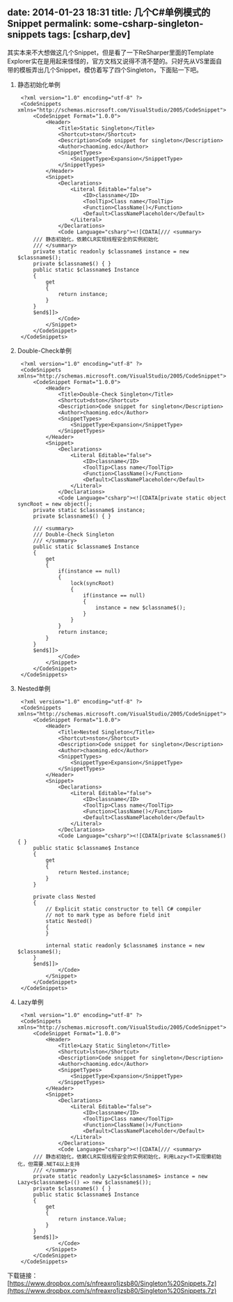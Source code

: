 date: 2014-01-23 18:31
title: 几个C#单例模式的Snippet
permalink: some-csharp-singleton-snippets
tags: [csharp,dev]
---

其实本来不大想做这几个Snippet，但是看了一下ReSharper里面的Template Explorer实在是用起来怪怪的，官方文档又说得不清不楚的。只好先从VS里面自带的模板弄出几个Snippet，模仿着写了四个Singleton，下面贴一下吧。

1. 静态初始化单例

        <?xml version="1.0" encoding="utf-8" ?>
        <CodeSnippets  xmlns="http://schemas.microsoft.com/VisualStudio/2005/CodeSnippet">
            <CodeSnippet Format="1.0.0">
                <Header>
                    <Title>Static Singleton</Title>
                    <Shortcut>ston</Shortcut>
                    <Description>Code snippet for singleton</Description>
                    <Author>chaoming.edc</Author>
                    <SnippetTypes>
                        <SnippetType>Expansion</SnippetType>
                    </SnippetTypes>
                </Header>
                <Snippet>
                    <Declarations>
                        <Literal Editable="false">
                            <ID>classname</ID>
                            <ToolTip>Class name</ToolTip>
                            <Function>ClassName()</Function>
                            <Default>ClassNamePlaceholder</Default>
                        </Literal>
                    </Declarations>
                    <Code Language="csharp"><![CDATA[/// <summary>
            /// 静态初始化，依赖CLR实现线程安全的实例初始化
            /// </summary>
            private static readonly $classname$ instance = new $classname$();
            private $classname$() { }
            public static $classname$ Instance
            {
                get
                {
                    return instance;
                }
            }
            $end$]]>
                    </Code>
                </Snippet>
            </CodeSnippet>
        </CodeSnippets>

2. Double-Check单例

        <?xml version="1.0" encoding="utf-8" ?>
        <CodeSnippets  xmlns="http://schemas.microsoft.com/VisualStudio/2005/CodeSnippet">
            <CodeSnippet Format="1.0.0">
                <Header>
                    <Title>Double-Check Singleton</Title>
                    <Shortcut>dston</Shortcut>
                    <Description>Code snippet for singleton</Description>
                    <Author>chaoming.edc</Author>
                    <SnippetTypes>
                        <SnippetType>Expansion</SnippetType>
                    </SnippetTypes>
                </Header>
                <Snippet>
                    <Declarations>
                        <Literal Editable="false">
                            <ID>classname</ID>
                            <ToolTip>Class name</ToolTip>
                            <Function>ClassName()</Function>
                            <Default>ClassNamePlaceholder</Default>
                        </Literal>
                    </Declarations>
                    <Code Language="csharp"><![CDATA[private static object syncRoot = new object();
            private static $classname$ instance;
            private $classname$() { }

            /// <summary>
            /// Double-Check Singleton
            /// </summary>
            public static $classname$ Instance
            {
                get
                {
                    if(instance == null)
                    {
                        lock(syncRoot)
                        {
                            if(instance == null)
                            {
                                instance = new $classname$();
                            }
                        }
                    }
                    return instance;
                }
            }
            $end$]]>
                    </Code>
                </Snippet>
            </CodeSnippet>
        </CodeSnippets>

3. Nested单例

        <?xml version="1.0" encoding="utf-8" ?>
        <CodeSnippets  xmlns="http://schemas.microsoft.com/VisualStudio/2005/CodeSnippet">
            <CodeSnippet Format="1.0.0">
                <Header>
                    <Title>Nested Singleton</Title>
                    <Shortcut>nston</Shortcut>
                    <Description>Code snippet for singleton</Description>
                    <Author>chaoming.edc</Author>
                    <SnippetTypes>
                        <SnippetType>Expansion</SnippetType>
                    </SnippetTypes>
                </Header>
                <Snippet>
                    <Declarations>
                        <Literal Editable="false">
                            <ID>classname</ID>
                            <ToolTip>Class name</ToolTip>
                            <Function>ClassName()</Function>
                            <Default>ClassNamePlaceholder</Default>
                        </Literal>
                    </Declarations>
                    <Code Language="csharp"><![CDATA[private $classname$() { }
            public static $classname$ Instance
            {
                get
                {
                    return Nested.instance;
                }
            }

            private class Nested
            {
                // Explicit static constructor to tell C# compiler
                // not to mark type as before field init
                static Nested()
                {
                }

                internal static readonly $classname$ instance = new $classname$();
            }
            $end$]]>
                    </Code>
                </Snippet>
            </CodeSnippet>
        </CodeSnippets>

4. Lazy<T>单例

        <?xml version="1.0" encoding="utf-8" ?>
        <CodeSnippets  xmlns="http://schemas.microsoft.com/VisualStudio/2005/CodeSnippet">
            <CodeSnippet Format="1.0.0">
                <Header>
                    <Title>Lazy Static Singleton</Title>
                    <Shortcut>lston</Shortcut>
                    <Description>Code snippet for singleton</Description>
                    <Author>chaoming.edc</Author>
                    <SnippetTypes>
                        <SnippetType>Expansion</SnippetType>
                    </SnippetTypes>
                </Header>
                <Snippet>
                    <Declarations>
                        <Literal Editable="false">
                            <ID>classname</ID>
                            <ToolTip>Class name</ToolTip>
                            <Function>ClassName()</Function>
                            <Default>ClassNamePlaceholder</Default>
                        </Literal>
                    </Declarations>
                    <Code Language="csharp"><![CDATA[/// <summary>
            /// 静态初始化，依赖CLR实现线程安全的实例初始化，利用Lazy<T>实现懒初始化，但需要.NET4以上支持
            /// </summary>
            private static readonly Lazy<$classname$> instance = new Lazy<$classname$>(() => new $classname$());
            private $classname$() { }
            public static $classname$ Instance
            {
                get
                {
                    return instance.Value;
                }
            }
            $end$]]>
                    </Code>
                </Snippet>
            </CodeSnippet>
        </CodeSnippets>

下载链接：[https://www.dropbox.com/s/nfreaxro1jzsb80/Singleton%20Snippets.7z](https://www.dropbox.com/s/nfreaxro1jzsb80/Singleton%20Snippets.7z)